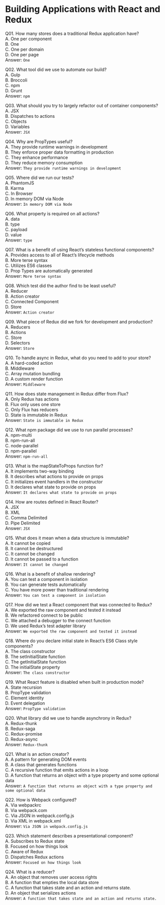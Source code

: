 Building Applications with React and Redux
==========================================

Q01. How many stores does a traditional Redux application have?  
A. One per component  
B. One  
C. One per domain  
D. One per page  
Answer: `One`  

Q02. What tool did we use to automate our build?  
A. Gulp  
B. Broccoli  
C. npm  
D. Grunt  
Answer: `npm`  

Q03. What should you try to largely refactor out of container components?  
A. JSX  
B. Dispatches to actions  
C. Objects  
D. Variables  
Answer: `JSX`  

Q04. Why are PropTypes useful?  
A. They provide runtime warnings in development  
B. They enforce proper data formatting in production  
C. They enhance performance  
D. They reduce memory consumption  
Answer: `They provide runtime warnings in development`  

Q05. Where did we run our tests?  
A. PhantomJS  
B. Karma  
C. In Browser  
D. In memory DOM via Node  
Answer: `In memory DOM via Node`  

Q06. What property is required on all actions?  
A. data  
B. type  
C. payload  
D. value  
Answer: `type`  

Q07. What is a benefit of using React’s stateless functional components?  
A. Provides access to all of React’s lifecycle methods  
B. More terse syntax  
C. Utilizes ES6 classes  
D. Prop Types are automatically generated  
Answer: `More terse syntax`  

Q08. Which test did the author find to be least useful?  
A. Reducer  
B. Action creator  
C. Connected Component  
D. Store  
Answer: `Action creator`  

Q09. What piece of Redux did we fork for development and production?  
A. Reducers  
B. Actions  
C. Store  
D. Selectors  
Answer: `Store`  

Q10. To handle async in Redux, what do you need to add to your store?  
A. A hard-coded action  
B. Middleware  
C. Array mutation bundling  
D. A custom render function  
Answer: `Middleware`  

Q11. How does state management in Redux differ from Flux?  
A. Only Redux has actions  
B. Flux only uses one store  
C. Only Flux has reducers  
D. State is immutable in Redux  
Answer: `State is immutable in Redux`  

Q12. What npm package did we use to run parallel processes?  
A. npm-multi  
B. npm-run-all  
C. node-parallel  
D. npm-parallel  
Answer: `npm-run-all`  

Q13. What is the mapStateToProps function for?  
A. It implements two-way binding  
B. It describes what actions to provide on props  
C. It initializes event handlers in the constructor  
D. It declares what state to provide on props  
Answer: `It declares what state to provide on props`  

Q14. How are routes defined in React Router?  
A. JSX  
B. XML  
C. Comma Delimited  
D. Pipe Delimited  
Answer: `JSX`  

Q15. What does it mean when a data structure is immutable?  
A. It cannot be copied  
B. It cannot be destructured  
C. It cannot be changed  
D. It cannot be passed to a function  
Answer: `It cannot be changed`  

Q16. What is a benefit of shallow rendering?  
A. You can test a component in isolation  
B. You can generate tests automatically  
C. You have more power than traditional rendering  
Answer: `You can test a component in isolation`  

Q17. How did we test a React component that was connected to Redux?  
A. We exported the raw component and tested it instead  
B. We refactored connect to be public  
C. We attached a debugger to the connect function  
D. We used Redux’s test adapter library  
Answer: `We exported the raw component and tested it instead`  

Q18. Where do you declare initial state in React’s ES6 Class style components?  
A. The class constructor  
B. The setInitialState function  
C. The getInitialState function  
D. The initialState property  
Answer: `The class constructor`  

Q19. What React feature is disabled when built in production mode?  
A. State recursion  
B. PropType validation  
C. Element identity  
D. Event delegation  
Answer: `PropType validation`  

Q20. What library did we use to handle asynchrony in Redux?  
A. Redux-thunk  
B. Redux-saga  
C. Redux-promise  
D. Redux-async  
Answer: `Redux-thunk`  

Q21. What is an action creator?  
A. A pattern for generating DOM events  
B. A class that generates functions  
C. A recursive function that emits actions in a loop  
D. A function that returns an object with a type property and some optional data  
Answer: `A function that returns an object with a type property and some optional data`  

Q22. How is Webpack configured?  
A. Via webpackrc  
B. Via webpack.com  
C. Via JSON in webpack.config.js  
D. Via XML in webpack.xml  
Answer: `Via JSON in webpack.config.js`  

Q23. Which statement describes a presentational component?  
A. Subscribes to Redux state  
B. Focused on how things look  
C. Aware of Redux  
D. Dispatches Redux actions  
Answer: `Focused on how things look`  

Q24. What is a reducer?  
A. An object that removes user access rights  
B. A function that empties the local data store  
C. A function that takes state and an action and returns state.  
D. An object that serializes actions  
Answer: `A function that takes state and an action and returns state.`  